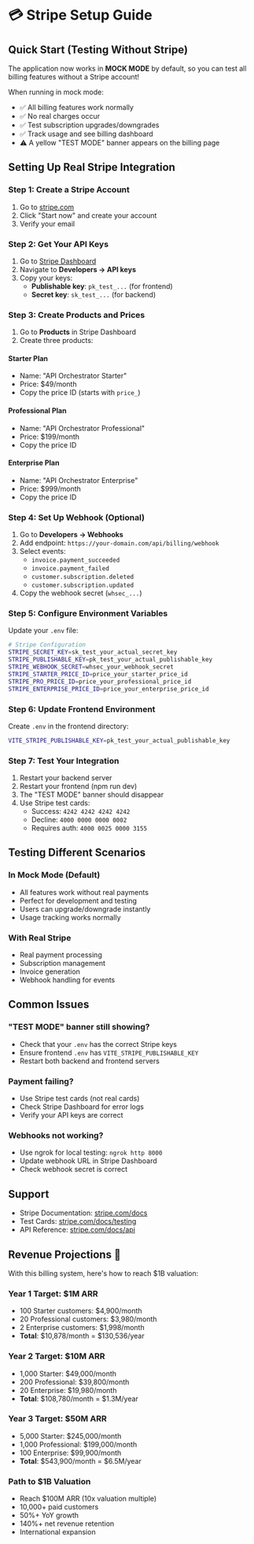 # 💳 Stripe Setup Guide

## Quick Start (Testing Without Stripe)

The application now works in **MOCK MODE** by default, so you can test all billing features without a Stripe account!

When running in mock mode:
- ✅ All billing features work normally
- ✅ No real charges occur
- ✅ Test subscription upgrades/downgrades
- ✅ Track usage and see billing dashboard
- ⚠️ A yellow "TEST MODE" banner appears on the billing page

## Setting Up Real Stripe Integration

### Step 1: Create a Stripe Account
1. Go to [stripe.com](https://stripe.com)
2. Click "Start now" and create your account
3. Verify your email

### Step 2: Get Your API Keys
1. Go to [Stripe Dashboard](https://dashboard.stripe.com)
2. Navigate to **Developers → API keys**
3. Copy your keys:
   - **Publishable key**: `pk_test_...` (for frontend)
   - **Secret key**: `sk_test_...` (for backend)

### Step 3: Create Products and Prices
1. Go to **Products** in Stripe Dashboard
2. Create three products:

#### Starter Plan
- Name: "API Orchestrator Starter"
- Price: $49/month
- Copy the price ID (starts with `price_`)

#### Professional Plan
- Name: "API Orchestrator Professional"
- Price: $199/month
- Copy the price ID

#### Enterprise Plan
- Name: "API Orchestrator Enterprise"
- Price: $999/month
- Copy the price ID

### Step 4: Set Up Webhook (Optional)
1. Go to **Developers → Webhooks**
2. Add endpoint: `https://your-domain.com/api/billing/webhook`
3. Select events:
   - `invoice.payment_succeeded`
   - `invoice.payment_failed`
   - `customer.subscription.deleted`
   - `customer.subscription.updated`
4. Copy the webhook secret (`whsec_...`)

### Step 5: Configure Environment Variables

Update your `.env` file:

```bash
# Stripe Configuration
STRIPE_SECRET_KEY=sk_test_your_actual_secret_key
STRIPE_PUBLISHABLE_KEY=pk_test_your_actual_publishable_key
STRIPE_WEBHOOK_SECRET=whsec_your_webhook_secret
STRIPE_STARTER_PRICE_ID=price_your_starter_price_id
STRIPE_PRO_PRICE_ID=price_your_professional_price_id
STRIPE_ENTERPRISE_PRICE_ID=price_your_enterprise_price_id
```

### Step 6: Update Frontend Environment

Create `.env` in the frontend directory:

```bash
VITE_STRIPE_PUBLISHABLE_KEY=pk_test_your_actual_publishable_key
```

### Step 7: Test Your Integration

1. Restart your backend server
2. Restart your frontend (npm run dev)
3. The "TEST MODE" banner should disappear
4. Use Stripe test cards:
   - Success: `4242 4242 4242 4242`
   - Decline: `4000 0000 0000 0002`
   - Requires auth: `4000 0025 0000 3155`

## Testing Different Scenarios

### In Mock Mode (Default)
- All features work without real payments
- Perfect for development and testing
- Users can upgrade/downgrade instantly
- Usage tracking works normally

### With Real Stripe
- Real payment processing
- Subscription management
- Invoice generation
- Webhook handling for events

## Common Issues

### "TEST MODE" banner still showing?
- Check that your `.env` has the correct Stripe keys
- Ensure frontend `.env` has `VITE_STRIPE_PUBLISHABLE_KEY`
- Restart both backend and frontend servers

### Payment failing?
- Use Stripe test cards (not real cards)
- Check Stripe Dashboard for error logs
- Verify your API keys are correct

### Webhooks not working?
- Use ngrok for local testing: `ngrok http 8000`
- Update webhook URL in Stripe Dashboard
- Check webhook secret is correct

## Support

- Stripe Documentation: [stripe.com/docs](https://stripe.com/docs)
- Test Cards: [stripe.com/docs/testing](https://stripe.com/docs/testing)
- API Reference: [stripe.com/docs/api](https://stripe.com/docs/api)

## Revenue Projections 🚀

With this billing system, here's how to reach $1B valuation:

### Year 1 Target: $1M ARR
- 100 Starter customers: $4,900/month
- 20 Professional customers: $3,980/month
- 2 Enterprise customers: $1,998/month
- **Total**: $10,878/month = $130,536/year

### Year 2 Target: $10M ARR
- 1,000 Starter: $49,000/month
- 200 Professional: $39,800/month
- 20 Enterprise: $19,980/month
- **Total**: $108,780/month = $1.3M/year

### Year 3 Target: $50M ARR
- 5,000 Starter: $245,000/month
- 1,000 Professional: $199,000/month
- 100 Enterprise: $99,900/month
- **Total**: $543,900/month = $6.5M/year

### Path to $1B Valuation
- Reach $100M ARR (10x valuation multiple)
- 10,000+ paid customers
- 50%+ YoY growth
- 140%+ net revenue retention
- International expansion